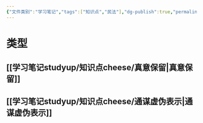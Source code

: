 ```yaml
---
{"文件类别":"学习笔记","tags":["知识点","民法"],"dg-publish":true,"permalink":"/学习笔记studyup/知识点cheese/虚伪表示/","dgPassFrontmatter":true,"created":"2024-07-16T20:27:48.510+08:00","updated":"2024-10-27T22:17:05.379+08:00"}
---
```


# 类型
## [[学习笔记studyup/知识点cheese/真意保留\|真意保留]]
## [[学习笔记studyup/知识点cheese/通谋虚伪表示\|通谋虚伪表示]]